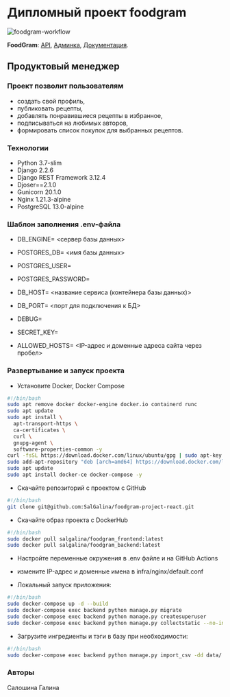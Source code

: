 # Дипломный проект foodgram

![foodgram-workflow](https://github.com/SalGalina/foodgram-project-react/workflows/foodgram_workflow.yml/badge.svg)

**FoodGram**: [API](http://www.gals.ml/api/),
[Админка](http://www.gals.ml/admin/),
[Документация](http://www.gals.ml/api/docs/).

## Продуктовый менеджер

### Проект позволит пользователям

- создать свой профиль,
- публиковать рецепты,
- добавлять понравившиеся рецепты в избранное,
- подписываться на любимых авторов,
- формировать список покупок для выбранных рецептов.

### Технологии

- Python 3.7-slim
- Django 2.2.6
- Django REST Framework 3.12.4
- Djoser==2.1.0
- Gunicorn 20.1.0
- Nginx 1.21.3-alpine
- PostgreSQL 13.0-alpine

### Шаблон заполнения .env-файла

- DB_ENGINE= <сервер базы данных>
- POSTGRES_DB= <имя базы данных>
- POSTGRES_USER=
- POSTGRES_PASSWORD=
- DB_HOST= <название сервиса (контейнера базы данных)>
- DB_PORT= <порт для подключения к БД>

- DEBUG=
- SECRET_KEY=
- ALLOWED_HOSTS= <IP-адрес и доменные адреса сайта через пробел>

### Развертывание и запуск проекта

- Установите Docker, Docker Compose

```bash
#!/bin/bash
sudo apt remove docker docker-engine docker.io containerd runc
sudo apt update
sudo apt install \
  apt-transport-https \
  ca-certificates \
  curl \
  gnupg-agent \
  software-properties-common -y
curl -fsSL https://download.docker.com/linux/ubuntu/gpg | sudo apt-key add -
sudo add-apt-repository "deb [arch=amd64] https://download.docker.com/linux/ubuntu $(lsb_release -cs) stable"
sudo apt update
sudo apt install docker-ce docker-compose -y
```

- Скачайте репозиторий с проектом с GitHub

```bash
#!/bin/bash
git clone git@github.com:SalGalina/foodgram-project-react.git
```

- Скачайте образ проекта с DockerHub

```bash
#!/bin/bash
sudo docker pull salgalina/foodgram_frontend:latest
sudo docker pull salgalina/foodgram_backend:latest
```

- Настройте переменные окружения в .env файле и на GitHub Actions

- измените IP-адрес и доменные имена в infra/nginx/default.conf

- Локальный запуск приложения:

```bash
#!/bin/bash
sudo docker-compose up -d --build
sudo docker-compose exec backend python manage.py migrate
sudo docker-compose exec backend python manage.py createsuperuser
sudo docker-compose exec backend python manage.py collectstatic --no-input
```

- Загрузите ингредиенты и тэги в базу при необходимости:

```bash
#!/bin/bash
sudo docker-compose exec backend python manage.py import_csv -dd data/
```

### Авторы

Салошина Галина
